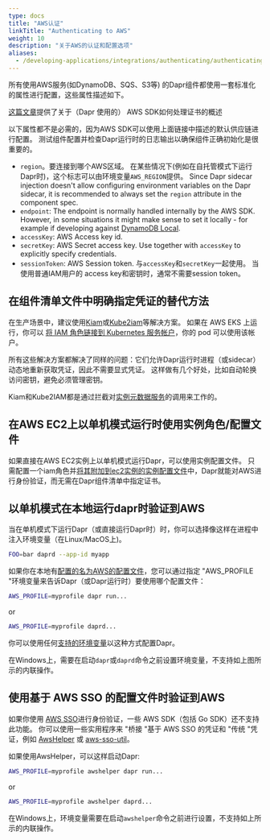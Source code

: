 ```yaml
---
type: docs
title: "AWS认证"
linkTitle: "Authenticating to AWS"
weight: 10
description: "关于AWS的认证和配置选项"
aliases:
  - /developing-applications/integrations/authenticating/authenticating-aws/
---
```


所有使用AWS服务(如DynamoDB、SQS、S3等) 的Dapr组件都使用一套标准化的属性进行配置，这些属性描述如下。

[这篇文章](https://docs.aws.amazon.com/sdk-for-go/v1/developer-guide/configuring-sdk.html#specifying-credentials)提供了关于（Dapr 使用的） AWS SDK如何处理证书的概述

以下属性都不是必需的，因为AWS SDK可以使用上面链接中描述的默认供应链进行配置。 测试组件配置并检查Dapr运行时的日志输出以确保组件正确初始化是很重要的。

- `region`。要连接到哪个AWS区域。 在某些情况下(例如在自托管模式下运行Dapr时)，这个标志可以由环境变量`AWS_REGION`提供。 Since Dapr sidecar injection doesn't allow configuring environment variables on the Dapr sidecar, it is recommended to always set the `region` attribute in the component spec.
- `endpoint`: The endpoint is normally handled internally by the AWS SDK. However, in some situations it might make sense to set it locally - for example if developing against [DynamoDB Local](https://docs.aws.amazon.com/amazondynamodb/latest/developerguide/DynamoDBLocal.html).
- `accessKey`: AWS Access key id.
- `secretKey`: AWS Secret access key. Use together with `accessKey` to explicitly specify credentials.
- `sessionToken`: AWS Session token. 与`accessKey`和`secretKey`一起使用。 当使用普通IAM用户的 access key和密钥时，通常不需要session token。

## 在组件清单文件中明确指定凭证的替代方法
在生产场景中，建议使用[Kiam](https://github.com/uswitch/kiam)或[Kube2iam](https://github.com/jtblin/kube2iam)等解决方案。 如果在 AWS EKS 上运行，你可以 [将 IAM 角色链接到 Kubernetes 服务帐户](https://docs.aws.amazon.com/eks/latest/userguide/create-service-account-iam-policy-and-role.html)，你的 pod 可以使用该帐户。

所有这些解决方案都解决了同样的问题：它们允许Dapr运行时进程（或sidecar）动态地重新获取凭证，因此不需要显式凭证。 这样做有几个好处，比如自动轮换访问密钥，避免必须管理密钥。

Kiam和Kube2IAM都是通过拦截对[实例元数据服务](https://docs.aws.amazon.com/AWSEC2/latest/UserGuide/configuring-instance-metadata-service.html)的调用来工作的。

## 在AWS EC2上以单机模式运行时使用实例角色/配置文件
如果直接在AWS EC2实例上以单机模式运行Dapr，可以使用实例配置文件。 只需配置一个iam角色并[将其附加到ec2实例的实例配置文件](https://docs.aws.amazon.com/IAM/latest/UserGuide/id_roles_use_switch-role-ec2_instance-profiles.html)中，Dapr就能对AWS进行身份验证，而无需在Dapr组件清单中指定证书。

## 以单机模式在本地运行dapr时验证到AWS
当在单机模式下运行Dapr（或直接运行Dapr时）时，你可以选择像这样在进程中注入环境变量（在Linux/MacOS上)。
```bash
FOO=bar daprd --app-id myapp
```
如果你在本地有[配置的名为AWS的配置文件](https://docs.aws.amazon.com/cli/latest/userguide/cli-configure-profiles.html)，您可以通过指定 "AWS_PROFILE "环境变量来告诉Dapr（或Dapr运行时）要使用哪个配置文件：

```bash
AWS_PROFILE=myprofile dapr run...
```
or
```bash
AWS_PROFILE=myprofile daprd...
```
你可以使用任何[支持的环境变量](https://docs.aws.amazon.com/cli/latest/userguide/cli-configure-envvars.html#envvars-list)以这种方式配置Dapr。

在Windows上，需要在启动`dapr`或`daprd`命令之前设置环境变量，不支持如上图所示的内联操作。

## 使用基于 AWS SSO 的配置文件时验证到AWS
如果你使用 [AWS SSO](https://aws.amazon.com/single-sign-on/)进行身份验证，一些 AWS SDK（包括 Go SDK）还不支持此功能。 你可以使用一些实用程序来 "桥接 "基于 AWS SSO 的凭证和 "传统 "凭证，例如 [AwsHelper](https://pypi.org/project/awshelper/) 或 [aws-sso-util](https://github.com/benkehoe/aws-sso-util)。

如果使用AwsHelper，可以这样启动Dapr:
```bash
AWS_PROFILE=myprofile awshelper dapr run...
```
or
```bash
AWS_PROFILE=myprofile awshelper daprd...
```

在Windows上，环境变量需要在启动`awshelper`命令之前进行设置，不支持如上所示的内联操作。

